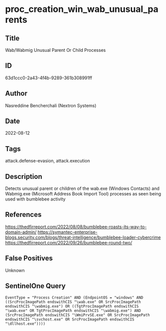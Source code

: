 # proc_creation_win_wab_unusual_parents

## Title
Wab/Wabmig Unusual Parent Or Child Processes

## ID
63d1ccc0-2a43-4f4b-9289-361b308991ff

## Author
Nasreddine Bencherchali (Nextron Systems)

## Date
2022-08-12

## Tags
attack.defense-evasion, attack.execution

## Description
Detects unusual parent or children of the wab.exe (Windows Contacts) and Wabmig.exe (Microsoft Address Book Import Tool) processes as seen being used with bumblebee activity

## References
https://thedfirreport.com/2022/08/08/bumblebee-roasts-its-way-to-domain-admin/
https://symantec-enterprise-blogs.security.com/blogs/threat-intelligence/bumblebee-loader-cybercrime
https://thedfirreport.com/2022/09/26/bumblebee-round-two/

## False Positives
Unknown

## SentinelOne Query
```
EventType = "Process Creation" AND (EndpointOS = "windows" AND ((SrcProcImagePath endswithCIS "\wab.exe" OR SrcProcImagePath endswithCIS "\wabmig.exe") OR ((TgtProcImagePath endswithCIS "\wab.exe" OR TgtProcImagePath endswithCIS "\wabmig.exe") AND (SrcProcImagePath endswithCIS "\WmiPrvSE.exe" OR SrcProcImagePath endswithCIS "\svchost.exe" OR SrcProcImagePath endswithCIS "\dllhost.exe"))))

```